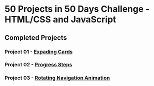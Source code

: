 # 50 Projects in 50 Days Challenge - HTML/CSS and JavaScript

## Completed Projects

### Project 01 - <a href="https://mazhar31.github.io/expading-cards/" target="_blank">Expading Cards</a>
### Project 02 - <a href="https://mazhar31.github.io/progress-steps/" target="_blank">Progress Steps</a>
### Project 03 - <a href="https://mazhar31.github.io/rotating-nav-animation/" target="_blank">Rotating Navigation Animation</a>

